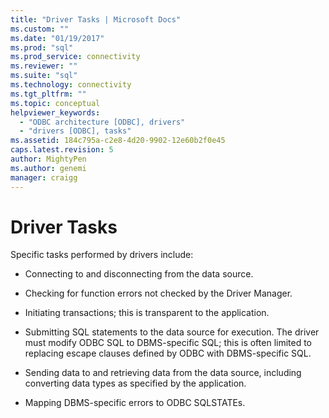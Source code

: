 ```yaml
---
title: "Driver Tasks | Microsoft Docs"
ms.custom: ""
ms.date: "01/19/2017"
ms.prod: "sql"
ms.prod_service: connectivity
ms.reviewer: ""
ms.suite: "sql"
ms.technology: connectivity
ms.tgt_pltfrm: ""
ms.topic: conceptual
helpviewer_keywords: 
  - "ODBC architecture [ODBC], drivers"
  - "drivers [ODBC], tasks"
ms.assetid: 184c795a-c2e8-4d20-9902-12e60b2f0e45
caps.latest.revision: 5
author: MightyPen
ms.author: genemi
manager: craigg
---
```

# Driver Tasks
Specific tasks performed by drivers include:  
  
-   Connecting to and disconnecting from the data source.  
  
-   Checking for function errors not checked by the Driver Manager.  
  
-   Initiating transactions; this is transparent to the application.  
  
-   Submitting SQL statements to the data source for execution. The driver must modify ODBC SQL to DBMS-specific SQL; this is often limited to replacing escape clauses defined by ODBC with DBMS-specific SQL.  
  
-   Sending data to and retrieving data from the data source, including converting data types as specified by the application.  
  
-   Mapping DBMS-specific errors to ODBC SQLSTATEs.
